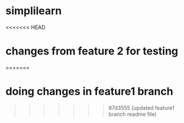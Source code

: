 # simplilearn
<<<<<<< HEAD
# changes from feature 2 for testing
=======
# doing changes in feature1 branch
>>>>>>> 87d3555 (updated feature1 branch readme file)
